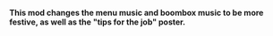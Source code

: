 **This mod changes the menu music and boombox music to be more festive, as well as the "tips for the job" poster.**
